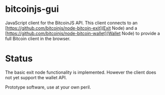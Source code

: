 # bitcoinjs-gui

JavaScript client for the BitcoinJS API. This client connects to an
[https://github.com/bitcoinjs/node-bitcoin-exit](Exit Node) and a
[https://github.com/bitcoinjs/node-bitcoin-wallet](Wallet Node) to
provide a full Bitcoin client in the browser.

# Status

The basic exit node functionality is implemented. However the client
does not yet support the wallet API.

Prototype software, use at your own peril.
